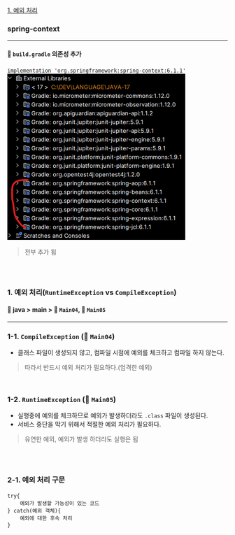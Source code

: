 [1. 예외 처리](#1-예외-처리runtimeexception-vs-compileexception)



### spring-context
___
#### 💾 `build.gradle` 의존성 추가
`implementation 'org.springframework:spring-context:6.1.1'`
![img.png](img.png)
> 전부 추가 됨

<br>
<br>

### 1. 예외 처리(`RuntimeException` vs `CompileException`)
#### 📂 java > main > 💾 `Main04`, 💾 `Main05`
___
### 1-1. `CompileException` (💾 `Main04`)
 - 클래스 파일이 생성되지 않고, 컴파일 시점에 예외를 체크하고 컴파일 하지 않는다.
> 따라서 반드시 예외 처리가 필요하다.(엄격한 예외)

<br>

### 1-2. `RuntimeException`  (💾 `Main05`)
- 실행중에 예외를 체크하므로 예외가 발생하더라도 `.class` 파일이 생성된다.
- 서비스 중단을 막기 위해서 적절한 예외 처리가 필요하다.
> 유연한 예외, 예외가 발생 하더라도 실행은 됨

<br>
<br>

### 2-1. 예외 처리 구문
```
try{
    예외가 발생할 가능성이 있는 코드
} catch(예외 객체){
    예외에 대한 후속 처리
}
```